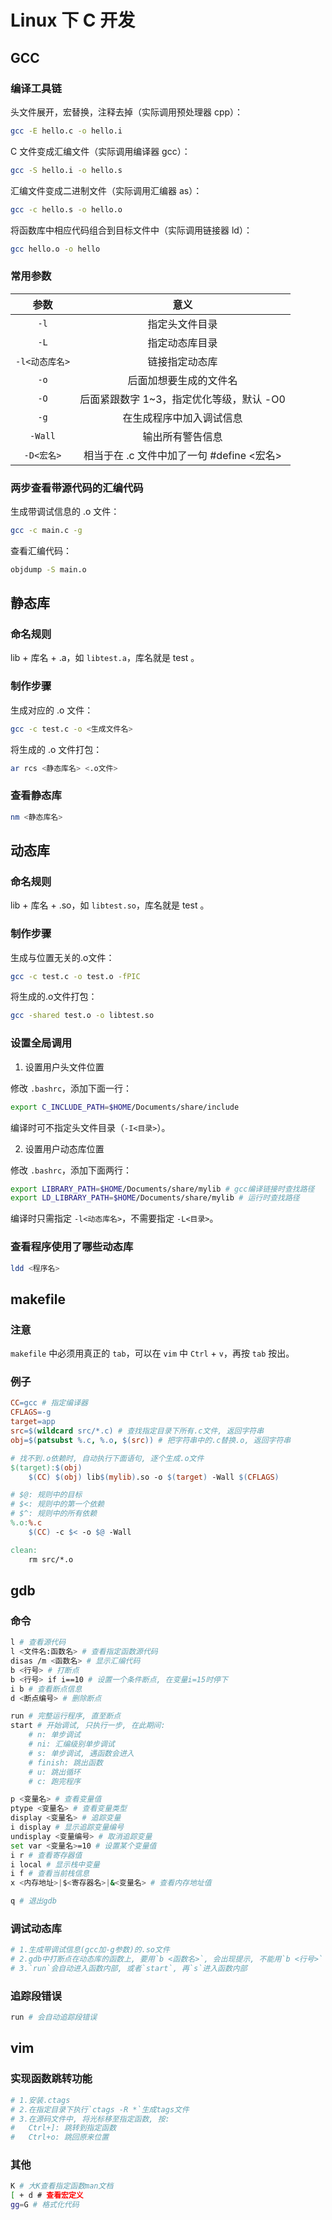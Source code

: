# Linux 下 C 开发

## GCC

### 编译工具链

头文件展开，宏替换，注释去掉（实际调用预处理器 cpp）：

```bash
gcc -E hello.c -o hello.i
```

C 文件变成汇编文件（实际调用编译器 gcc）：

```bash
gcc -S hello.i -o hello.s
```

汇编文件变成二进制文件（实际调用汇编器 as）：

```bash
gcc -c hello.s -o hello.o
```

将函数库中相应代码组合到目标文件中（实际调用链接器 ld）：

```bash
gcc hello.o -o hello
```

### 常用参数

|      参数      |                   意义                    |
| :------------: | :---------------------------------------: |
|      `-l`      |              指定头文件目录               |
|      `-L`      |              指定动态库目录               |
| `-l<动态库名>` |              链接指定动态库               |
|      `-o`      |          后面加想要生成的文件名           |
|      `-O`      | 后面紧跟数字 1~3，指定优化等级，默认 -O0  |
|      `-g`      |         在生成程序中加入调试信息          |
|    `-Wall`     |             输出所有警告信息              |
|   `-D<宏名>`   | 相当于在 .c 文件中加了一句 #define <宏名> |

### 两步查看带源代码的汇编代码

生成带调试信息的 .o 文件：

```bash
gcc -c main.c -g
```

查看汇编代码：

```bash
objdump -S main.o
```

## 静态库

### 命名规则

  lib + 库名 + .a，如 `libtest.a`，库名就是 test 。

### 制作步骤

生成对应的 .o 文件：

```bash
gcc -c test.c -o <生成文件名>
```

将生成的 .o 文件打包：

```bash
ar rcs <静态库名> <.o文件>
```

### 查看静态库

```bash
nm <静态库名> 
```

## 动态库

### 命名规则

lib + 库名 + .so，如 `libtest.so`，库名就是 test 。

### 制作步骤

生成与位置无关的.o文件：

```bash
gcc -c test.c -o test.o -fPIC
```

将生成的.o文件打包：

```bash
gcc -shared test.o -o libtest.so
```

### 设置全局调用

1. 设置用户头文件位置

修改 `.bashrc`，添加下面一行：

```bash
export C_INCLUDE_PATH=$HOME/Documents/share/include
```

编译时可不指定头文件目录（`-I<目录>`）。

2. 设置用户动态库位置

修改 `.bashrc`，添加下面两行：

```bash
export LIBRARY_PATH=$HOME/Documents/share/mylib # gcc编译链接时查找路径
export LD_LIBRARY_PATH=$HOME/Documents/share/mylib # 运行时查找路径
```

编译时只需指定 `-l<动态库名>`，不需要指定 `-L<目录>`。

### 查看程序使用了哪些动态库

```bash
ldd <程序名>
```

## makefile

### 注意

`makefile` 中必须用真正的 `tab`，可以在 `vim` 中 `Ctrl` + `v`，再按 `tab` 按出。

### 例子

```makefile
CC=gcc # 指定编译器
CFLAGS=-g
target=app
src=$(wildcard src/*.c) # 查找指定目录下所有.c文件, 返回字符串
obj=$(patsubst %.c, %.o, $(src)) # 把字符串中的.c替换.o, 返回字符串

# 找不到.o依赖时, 自动执行下面语句, 逐个生成.o文件
$(target):$(obj)
	$(CC) $(obj) lib$(mylib).so -o $(target) -Wall $(CFLAGS)

# $@: 规则中的目标
# $<: 规则中的第一个依赖
# $^: 规则中的所有依赖
%.o:%.c
	$(CC) -c $< -o $@ -Wall

clean:
	rm src/*.o
```

## gdb

### 命令

```bash
l # 查看源代码
l <文件名:函数名> # 查看指定函数源代码
disas /m <函数名> # 显示汇编代码
b <行号> # 打断点
b <行号> if i==10 # 设置一个条件断点, 在变量i=15时停下
i b # 查看断点信息
d <断点编号> # 删除断点

run # 完整运行程序, 直至断点
start # 开始调试, 只执行一步, 在此期间:
	# n: 单步调试
	# ni: 汇编级别单步调试
	# s: 单步调试, 遇函数会进入
	# finish: 跳出函数
	# u: 跳出循环
	# c: 跑完程序

p <变量名> # 查看变量值
ptype <变量名> # 查看变量类型
display <变量名> # 追踪变量
i display # 显示追踪变量编号
undisplay <变量编号> # 取消追踪变量
set var <变量名>=10 # 设置某个变量值
i r # 查看寄存器值
i local # 显示栈中变量
i f # 查看当前栈信息
x <内存地址>|$<寄存器名>|&<变量名> # 查看内存地址值

q # 退出gdb
```

### 调试动态库

```bash
# 1.生成带调试信息(gcc加-g参数)的.so文件
# 2.gdb中打断点在动态库的函数上, 要用`b <函数名>`, 会出现提示, 不能用`b <行号>`
# 3.`run`会自动进入函数内部, 或者`start`, 再`s`进入函数内部
```

### 追踪段错误

```bash
run # 会自动追踪段错误
```

## vim

### 实现函数跳转功能

```bash
# 1.安装.ctags
# 2.在指定目录下执行`ctags -R *`生成tags文件
# 3.在源码文件中, 将光标移至指定函数, 按:
#	Ctrl+]: 跳转到指定函数
#	Ctrl+o: 跳回原来位置
```

### 其他

```bash
K # 大K查看指定函数man文档
[ + d # 查看宏定义
gg=G # 格式化代码
```

